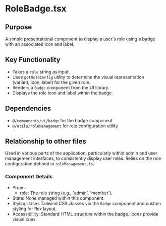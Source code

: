 # RoleBadge.tsx

## Purpose
A simple presentational component to display a user's role using a badge with an associated icon and label.

## Key Functionality
- Takes a `role` string as input.
- Uses `getRoleConfig` utility to determine the visual representation (variant, icon, label) for the given role.
- Renders a `Badge` component from the UI library.
- Displays the role icon and label within the badge.

## Dependencies
- `@/components/ui/badge` for the badge component
- `@/utils/roleManagement` for role configuration utility

## Relationship to other files
Used in various parts of the application, particularly within admin and user management interfaces, to consistently display user roles. Relies on the role configuration defined in `roleManagement.ts`.

### Component Details
- Props:
  - role: The role string (e.g., 'admin', 'member').
- State: None managed within this component.
- Styling: Uses Tailwind CSS classes via the `Badge` component and custom styling for flex layout.
- Accessibility: Standard HTML structure within the badge. Icons provide visual cues.